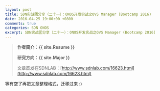 ```yaml
---
layout: post
title: SDN实战团分享（二十一）：ONOS开发实战之OVS Manager (Bootcamp 2016)
date: 2016-04-25 19:00:00 +0800
comments: true
categories: SDN ONOS
excerpt: SDN实战团分享（二十一）：ONOS开发实战之OVS Manager (Bootcamp 2016)
---
```


> **作者简介：{{ site.Resume }}**
> 
> **研究方向：{{ site.Major }}**
> 
> 文章首发在SDNLAB：[http://www.sdnlab.com/16623.html](http://www.sdnlab.com/16623.html)

等有空了再把文章整理格式，迁移过来 :)

